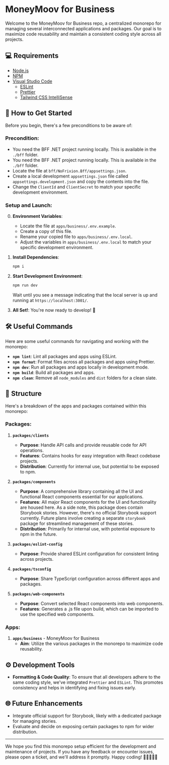 # MoneyMoov for Business

Welcome to the MoneyMoov for Business repo, a centralized monorepo for managing several interconnected applications and packages. Our goal is to maximize code reusability and maintain a consistent coding style across all projects.

## 💻 Requirements

- [Node.js](https://nodejs.org/)
- [NPM](https://www.npmjs.com/)
- [Visual Studio Code](https://code.visualstudio.com/)
  - [ESLint](https://marketplace.visualstudio.com/items?itemName=dbaeumer.vscode-eslint)
  - [Prettier](https://marketplace.visualstudio.com/items?itemName=esbenp.prettier-vscode)
  - [Tailwind CSS IntelliSense](https://marketplace.visualstudio.com/items?itemName=bradlc.vscode-tailwindcss)

## 🚀 How to Get Started

Before you begin, there's a few preconditions to be aware of:

### Precondition:

- You need the BFF .NET project running locally. This is available in the `./bff` folder.
- You need the BFF .NET project running locally. This is available in the `./bff` folder.
- Locate the file at `bff/NoFrixion.Bff/appsettings.json`.
- Create a local development `appsettings.json` file called `appsettings.development.json` and copy the contents into the file.
- Change the `ClientId` and `ClientSecret` to match your specific development environment.

### Setup and Launch:

0. **Environment Variables**:

   - Locate the file at `apps/business/.env.example`.
   - Create a copy of this file.
   - Rename your copied file to `apps/business/.env.local`.
   - Adjust the variables in `apps/business/.env.local` to match your specific development environment.

1. **Install Dependencies**:

   ```bash
   npm i
   ```

2. **Start Development Environment**:

   ```bash
   npm run dev
   ```

   Wait until you see a message indicating that the local server is up and running at `https://localhost:3001/`.

3. **All Set!**:
   You're now ready to develop! 🚀

## 🛠 Useful Commands

Here are some useful commands for navigating and working with the monorepo:

- **`npm lint`**: Lint all packages and apps using ESLint.
- **`npm format`**: Format files across all packages and apps using Prettier.
- **`npm dev`**: Run all packages and apps locally in development mode.
- **`npm build`**: Build all packages and apps.
- **`npm clean`**: Remove all `node_modules` and `dist` folders for a clean slate.

## 📂 Structure

Here's a breakdown of the apps and packages contained within this monorepo:

### Packages:

1. **`packages/clients`**

   - **Purpose**: Handle API calls and provide reusable code for API operations.
   - **Features**: Contains hooks for easy integration with React codebase projects.
   - **Distribution**: Currently for internal use, but potential to be exposed to npm.

2. **`packages/components`**

   - **Purpose**: A comprehensive library containing all the UI and functional React components essential for our applications.
   - **Features**: All major React components for the UI and functionality are housed here. As a side note, this package does contain Storybook stories. However, there's no official Storybook support currently. Future plans involve creating a separate `storybook` package for streamlined management of these stories.
   - **Distribution**: Primarily for internal use, with potential exposure to npm in the future.

3. **`packages/eslint-config`**
   - **Purpose**: Provide shared ESLint configuration for consistent linting across projects.
4. **`packages/tsconfig`**
   - **Purpose**: Share TypeScript configuration across different apps and packages.
5. **`packages/web-components`**
   - **Purpose**: Convert selected React components into web components.
   - **Features**: Generates a .js file upon build, which can be imported to use the specified web components.

### Apps:

1. **`apps/business`** - MoneyMoov for Business
   - **Aim**: Utilize the various packages in the monorepo to maximize code reusability.

## ⚙️ Development Tools

- **Formatting & Code Quality**: To ensure that all developers adhere to the same coding style, we've integrated `Prettier` and `ESLint`. This promotes consistency and helps in identifying and fixing issues early.

## 🌐 Future Enhancements

- Integrate official support for Storybook, likely with a dedicated package for managing stories.
- Evaluate and decide on exposing certain packages to npm for wider distribution.

---

We hope you find this monorepo setup efficient for the development and maintenance of projects. If you have any feedback or encounter issues, please open a ticket, and we'll address it promptly. Happy coding! 🚀👩‍💻👨‍💻
